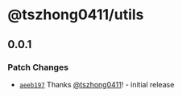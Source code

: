 # @tszhong0411/utils

## 0.0.1

### Patch Changes

- [`aeeb197`](https://github.com/tszhong0411/honghong.me/commit/aeeb197726cbf1ca0699b1bb615167db5d1bd699) Thanks [@tszhong0411](https://github.com/tszhong0411)! - initial release
